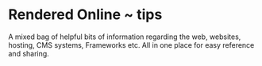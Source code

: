 # Rendered Online ~ tips
A mixed bag of helpful bits of information regarding the web, websites, hosting, CMS systems, Frameworks etc. All in one place for easy reference and sharing.
